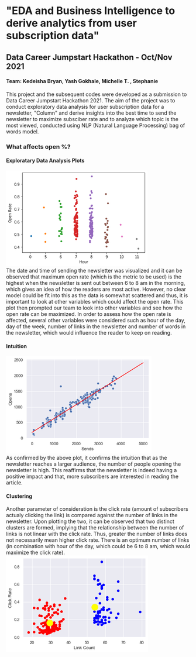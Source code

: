# "EDA and Business Intelligence to derive analytics from user subscription data" 
## Data Career Jumpstart Hackathon - Oct/Nov 2021
#### Team: Kedeisha Bryan, Yash Gokhale, Michelle T. , Stephanie

This project and the subsequent codes were developed as a submission to Data Career Jumpstart Hackathon 2021. The aim of the project was to conduct exploratory data analysis for user subscription data for a newsletter, "Column" and derive insights into the best time to send the newsletter to maximize subsciber rate and to analyze which topic is the most viewed, conducted using NLP (Natural Language Processing) bag of words model.

### What affects open %?
#### Exploratary Data Analysis Plots
![Visualization](https://github.com/yashgokhale/Miscellaneous/blob/master/DCJ%20Hackathon/images/Open%20Rate%20Hours.png) <br>
The date and time of sending the newsletter was visualized and it can be observed that maximum open rate (which is the metric to be used) is the highest when the newsletter is sent out between 6 to 8 am in the morning, which gives an idea of how the readers are most active. However, no clear model could be fit into this as the data is somewhat scattered and thus, it is important to look at other variables which could affect the open rate. This plot then prompted our team to look into other variables and see how the open rate can be maximized. In order to assess how the open rate is affected, several other variables were considered such as hour of the day, day of the week, number of links in the newsletter and number of words in the newsletter, which would influence the reader to keep on reading.

#### Intuition 
![Regression](https://github.com/yashgokhale/Miscellaneous/blob/master/DCJ%20Hackathon/images/Opens%20Regression.png) <br>
As confirmed by the above plot, it confirms the intuition that as the newsletter reaches a larger audience, the number of people opening the newsletter is high. This reaffirms that the newsletter is indeed having a positive impact and that, more subscribers are interested in reading the article. 

#### Clustering
Another parameter of consideration is the click rate (amount of subscribers actualy clicking the link) is compared against the number of links in the newsletter. Upon plotting the two, it can be observed that two distinct clusters are formed, implying that the relationship between the number of links is not linear with the click rate. Thus, greater the number of links does not necessarily mean higher click rate. There is an optimum number of links (in combination with hour of the day, which could be 6 to 8 am, which would maximize the click rate). <br>
![Clustering](https://github.com/yashgokhale/Miscellaneous/blob/master/DCJ%20Hackathon/images/Clusters.png)



